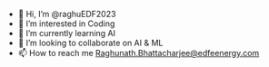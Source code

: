 - 👋 Hi, I’m @raghuEDF2023
- 👀 I’m interested in Coding
- 🌱 I’m currently learning AI
- 💞️ I’m looking to collaborate on AI & ML
- 📫 How to reach me Raghunath.Bhattacharjee@edfeenergy.com
